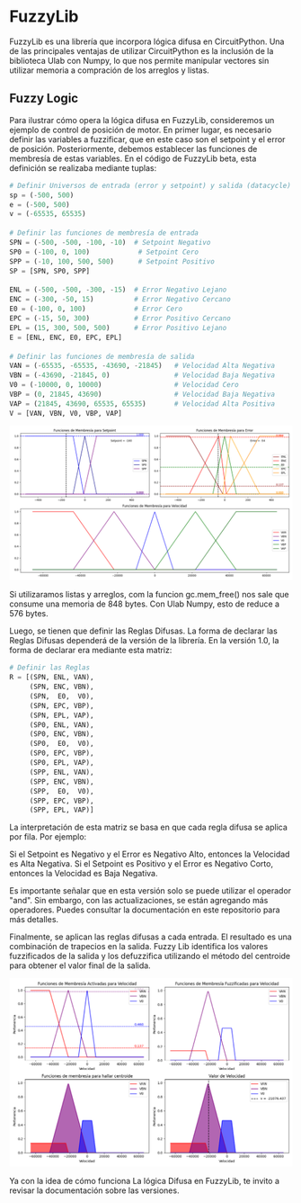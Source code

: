 # FuzzyLib
FuzzyLib es una librería que incorpora lógica difusa en CircuitPython. Una de las principales ventajas de utilizar CircuitPython es la inclusión de la biblioteca Ulab con Numpy, lo que nos permite manipular vectores sin utilizar memoria a compración de los arreglos y listas.

## Fuzzy Logic 

Para ilustrar cómo opera la lógica difusa en FuzzyLib, consideremos un ejemplo de control de posición de motor.
En primer lugar, es necesario definir las variables a fuzzificar, que en este caso son el setpoint y el error de posición.
Posteriormente, debemos establecer las funciones de membresía de estas variables. En el código de FuzzyLib beta, esta definición se realizaba mediante tuplas:

```python
# Definir Universos de entrada (error y setpoint) y salida (datacycle)
sp = (-500, 500)
e = (-500, 500)
v = (-65535, 65535)

# Definir las funciones de membresía de entrada
SPN = (-500, -500, -100, -10)  # Setpoint Negativo
SP0 = (-100, 0, 100)            # Setpoint Cero
SPP = (-10, 100, 500, 500)      # Setpoint Positivo
SP = [SPN, SP0, SPP]

ENL = (-500, -500, -300, -15)  # Error Negativo Lejano
ENC = (-300, -50, 15)          # Error Negativo Cercano
E0 = (-100, 0, 100)            # Error Cero
EPC = (-15, 50, 300)           # Error Positivo Cercano
EPL = (15, 300, 500, 500)      # Error Positivo Lejano
E = [ENL, ENC, E0, EPC, EPL]

# Definir las funciones de membresía de salida
VAN = (-65535, -65535, -43690, -21845)   # Velocidad Alta Negativa
VBN = (-43690, -21845, 0)                # Velocidad Baja Negativa
V0 = (-10000, 0, 10000)                  # Velocidad Cero
VBP = (0, 21845, 43690)                  # Velocidad Baja Negativa
VAP = (21845, 43690, 65535, 65535)       # Velocidad Alta Positiva
V = [VAN, VBN, V0, VBP, VAP]
```

![Funciones de Membresía de Error de Velocidad y Derivada de Error de Velocidad](img/Membership.png)

Si utilizaramos listas y arreglos, com la funcion gc.mem_free() nos sale que consume una memoria de 848 bytes. Con Ulab Numpy, esto de reduce a 576 bytes.

Luego, se tienen que definir las Reglas Difusas. La forma de declarar las Reglas Difusas dependerá de la versión de la librería. En la versión 1.0, la forma de declarar era mediante esta matriz:

```python
# Definir las Reglas
R = [(SPN, ENL, VAN),
     (SPN, ENC, VBN),
     (SPN,  E0,  V0),
     (SPN, EPC, VBP),
     (SPN, EPL, VAP),
     (SP0, ENL, VAN),
     (SP0, ENC, VBN),
     (SP0,  E0,  V0),
     (SP0, EPC, VBP),
     (SP0, EPL, VAP),
     (SPP, ENL, VAN),
     (SPP, ENC, VBN),
     (SPP,  E0,  V0),
     (SPP, EPC, VBP),
     (SPP, EPL, VAP)]
```
La interpretación de esta matriz se basa en que cada regla difusa se aplica por fila. Por ejemplo:

Si el Setpoint es Negativo y el Error es Negativo Alto, entonces la Velocidad es Alta Negativa.
Si el Setpoint es Positivo y el Error es Negativo Corto, entonces la Velocidad es Baja Negativa.

Es importante señalar que en esta versión solo se puede utilizar el operador "and". Sin embargo, con las actualizaciones, se están agregando más operadores. Puedes consultar la documentación en este repositorio para más detalles.

Finalmente, se aplican las reglas difusas a cada entrada. El resultado es una combinación de trapecios en la salida. Fuzzy Lib identifica los valores fuzzificados de la salida y los defuzzifica utilizando el método del centroide para obtener el valor final de la salida. 

![Defuzzificación](img/Fuzzyfication.png)

Ya con la idea de cómo funciona La lógica Difusa en FuzzyLib, te invito a revisar la documentación sobre las versiones.
